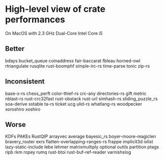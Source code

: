 # High-level view of crate performances

On MacOS with 2.3 GHz Dual-Core Intel Core i5

## Better

bdays
bucket_queue
coinaddress
fair-baccarat
fbleau
horned-owl
rtriangulate
rusqlite
rust-boomphf
simple-irc-rs
time-parse
tonic
zip-rs

## Inconsistent

base-x-rs
chess_perft
color-thief-rs
crc-any
directories-rs
gift
metric
nblast-rs
rust-crc32fast
rust-obstack
rust-url
simhash-rs
sliding_puzzle_rs
soa-derive
sstable
ta-rs
ticket
ucg
ulid-rs
whatlang-rs
woodpecker
xoroshiro
xoshiro

## Worse

KDFs
PAKEs
RustQIP
arrayvec
average
bayesic_rs
boyer-moore-magiclen
bravery_router
exrs
flatten-overlapping-ranges-rs
frappe
implicit3d
ixlist
lazy-static-include
lebe
lehmer
matrixmultiply
optional
outils
partition
ptags
ripb
rkm
ropey
rumq
rust-btoi
rust-buf-ref-reader
varnishslog
